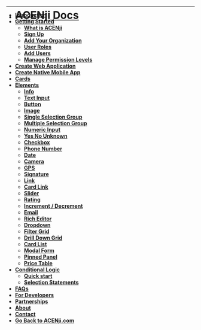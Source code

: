 <!-- docs/_sidebar.md -->

<script>
window.$docsify = {
// load from _sidebar.md
loadSidebar: true,
// load from summary.md
loadSidebar: 'summary.md',
}
</script>


* <a href="http://localhost:3000/#/./"> <p style="margin-top:70px;"> <p style="margin-bottom:-50px;"> <h1><p><b>ACENji Docs <h1><p> </a> <p style="margin-bottom:-80px;">  </p>
***
* [Introduction](./introduction/index)
* [Getting Started](./getting-started/index)
  * [What is ACENji](./getting-started/what-is-acenji/index)
  * [Sign Up](./getting-started/signup/index)
  * [Add Your Organization](./getting-started/add-your-organization/index)
  * [User Roles](./getting-started/user-roles/index)
  * [Add Users](./getting-started/add-users/index)
  * [Manage Permission Levels](./getting-started/managing-permission-levels/index)
* [Create Web Application](./create-web-application/index)
* [Create Native Mobile App](./create-native-mobile-app/index)
* [Cards](./cards/index)
* [Elements](./elements/index)
  * [Info](./elements/info/index)  
  * [Text Input](./elements/text-input/index) 
  * [Button](./elements/button/index)
  * [Image](./elements/img/index)
  * [Single Selection Group](./elements/single-selection-group/index)
  * [Multiple Selection Group](./elements/multiple-selection-group/index)
  * [Numeric Input](./elements/numeric-input/index)
  * [Yes No Unknown](./elements/yes-no-unknown/index)
  * [Checkbox](./elements/checkbox/index)
  * [Phone Number](./elements/phonenumber/index)
  * [Date](./elements/date/index)
  * [Camera](./elements/camera/index)
  * [GPS](./elements/gps/index)
  * [Signature](./elements/signature/index)
  * [Link](./elements/link/index)
  * [Card Link](./elements/card-link/index)
  * [Slider](./elements/slider/index)
  * [Rating](./elements/rating/index)
  * [Increment / Decrement](./elements/increment/index)
  * [Email](./elements/email/index)
  * [Rich Editor](./elements/rich-editor/index)
  * [Dropdown](./elements/dropdown/index)
  * [Filter Grid](./elements/filter-grid/index)
  * [Drill Down Grid](./elements/drill-down-grid/index)
  * [Card List](./elements/card-list/index)
  * [Modal Form](./elements/modal-form/index)
  * [Pinned Panel](./elements/pinned-panel/index)
  * [Price Table](./elements/price-table/index)
* [Conditional Logic](./conditional-logic/index)
  * [Quick start](./conditional-logic/quick-start/index)
  * [Selection Statements](./conditional-logic/selection-statement/index)
* [FAQs](./FAQs/index)
* [For Developers](./for-developers/index)
* [Partnerships](./partnerships/index)
* [About](./about/index)
* [Contact](./contact/index)
* [Go Back to ACENji.com](./go-back-to-acenji.com/index)

